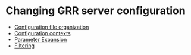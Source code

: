 # Changing GRR server configuration

* [Configuration file organization](file-organization.md)
* [Configuration contexts](contexts.md)
* [Parameter Expansion](parameter-expansion.md)
* [Filtering](filtering.md)
